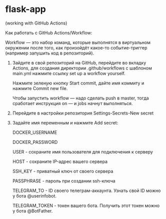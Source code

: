 # flask-app

(working with GitHub Actions)

Как работать с GitHub Actions/Workflow:

Workflow — это набор команд, которые выполнятся в виртуальном окружении после того, как произойдёт какое-то событие-триггер (например запушить код в репозиторий).
   
1. Зайдите в свой репозиторий на GitHub, перейдите во вкладку Actions, для 
   создания директории .github/workflows с шаблоном main.yml нажмите ссылку
   set up a workflow yourself.
   
   Нажмите зеленую кнопку Start commit, дайте имя коммиту и нажмите Commit new file.
   
   Чтобы запустить workflow — надо сделать push в master, тогда сработает инструкция on — и jobs начнут выполняться.
   
2. Перейдите в настройки репозитория Settings-Secrets-New secret
   
3. Задайте имя переменным и нажмите Add secret:
   
    DOCKER_USERNAME
   
    DOCKER_PASSWORD
   
    USER - сохраните имя пользователя для подключения к серверу
   
    HOST - сохраните IP-адрес вашего сервера
    
    SSH_KEY - приватный ключ от своего сервера
   
    PASSPHRASE - пароль при создании ssh-ключа
   
    TELEGRAM_TO - ID своего телеграм-аккаунта. Узнать свой ID можно у бота @userinfobot.
   
    TELEGRAM_TOKEN - токен вашего бота. Получить этот токен можно у бота @BotFather.